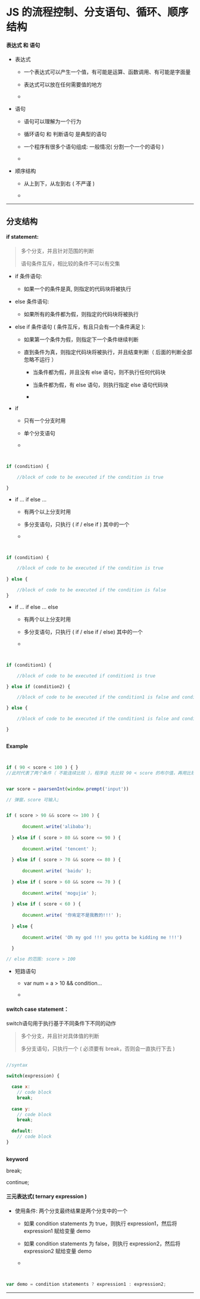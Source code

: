 # JS 的流程控制、分支语句、循环、顺序结构

#### 表达式 和 语句

* 表达式

    - 一个表达式可以产生一个值，有可能是运算、函数调用、有可能是字面量
    
    - 表达式可以放在任何需要值的地方
    
    - 

* 语句

    - 语句可以理解为一个行为
    
    - 循环语句 和 判断语句 是典型的语句
    
    - 一个程序有很多个语句组成: 一般情况( 分割一个一个的语句 )
    
    - 

* 顺序结构

    * 从上到下，从左到右 ( 不严谨 )
     
    * 

*** 


## 分支结构

#### if statement:

> 多个分支，并且针对范围的判断
> 
> 语句条件互斥，相比较的条件不可以有交集

* if 条件语句:

    - 如果一个的条件是真, 则指定的代码块将被执行
    
* else 条件语句:

    - 如果所有的条件都为假，则指定的代码块将被执行
    
* else if 条件语句 ( 条件互斥，有且只会有一个条件满足 ):

    - 如果第一个条件为假，则指定下一个条件继续判断
    
    - 直到条件为真，则指定代码块将被执行，并且结束判断（ 后面的判断全部忽略不运行 ）
    
        - 当条件都为假，并且没有 else 语句，则不执行任何代码块
        
        - 当条件都为假，有 else 语句，则执行指定 else 语句代码块
        
        -
    
* if

    - 只有一个分支时用
    
    - 单个分支语句
    
    - 
    
``` javascript


if (condition) {

    //block of code to be executed if the condition is true

}


```

* if ... if else ...

    - 有两个以上分支时用

    - 多分支语句，只执行 ( if / else if ) 其中的一个
    
    - 
    
``` javascript


if (condition) {

    //block of code to be executed if the condition is true
    
} else { 

    //block of code to be executed if the condition is false
}


```

    
* if ... if else ... else 

    - 有两个以上分支时用

    - 多分支语句，只执行 ( if / else if / else) 其中的一个
    
    - 


``` javascript


if (condition1) {

    //block of code to be executed if condition1 is true

} else if (condition2) {

    //block of code to be executed if the condition1 is false and condition2 is true

} else {

    //block of code to be executed if the condition1 is false and condition2 is false

}



```

__Example__

``` javascript


if ( 90 < score < 100 ) { }
//此时代表了两个条件（ 不能连续比较 ），程序会 先比较 90 < score 的布尔值，再用比较结果的布尔值跟 100 比较 ！！


var score = paarsenInt(window.prempt('input'))

// 弹窗，score 可输入;


if ( score > 90 && score <= 100 ) {
  
      document.write('alibaba');
      
  } else if ( score > 80 && score <= 90 ) {
    
      document.write( 'tencent' );
      
  } else if ( score > 70 && score <= 80 ) {
    
      document.write( 'baidu' );
      
  } else if ( score > 60 && score <= 70 ) {
    
      document.write( 'mogujie' );
      
  } else if ( score < 60 ) {
    
      document.write( '你肯定不是我教的!!!' );
      
  } else {
    
      document.write( 'Oh my god !!! you gotta be kidding me !!!')
      
  }

// else 的范围: score > 100 


```


* 短路语句

    * var num = a > 10 && condition...
    
    * 

####  switch case statement：

switch语句用于执行基于不同条件下不同的动作

> 多个分支，并且针对具体值的判断
> 
> 多分支语句，只执行一个 ( 必须要有 break，否则会一直执行下去 )


``` javascript

//syntax

switch(expression) {

  case x:
    // code block
    break;
    
  case y:
    // code block
    break;
    
  default:
    // code block
}
 

```

__keyword__

break;

continue;


#### 三元表达式( ternary expression )    

* 使用条件: 两个分支最终结果是两个分支中的一个

    - 如果 condition statements 为 true，则执行 expression1，然后将 expression1 赋给变量 demo
    
    - 如果 condition statements 为 false，则执行 expression2，然后将 expression2 赋给变量 demo
    
    - 
    
``` javascript


var demo = condition statements ? expression1 : expression2;


```

*** 
